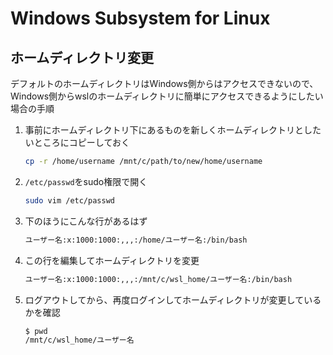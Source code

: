 # Windows Subsystem for Linux

## ホームディレクトリ変更

デフォルトのホームディレクトリはWindows側からはアクセスできないので、
Windows側からwslのホームディレクトリに簡単にアクセスできるようにしたい場合の手順

1. 事前にホームディレクトリ下にあるものを新しくホームディレクトリとしたいところにコピーしておく

    ```bash
    cp -r /home/username /mnt/c/path/to/new/home/username
    ```

1. `/etc/passwd`をsudo権限で開く

    ```bash
    sudo vim /etc/passwd
    ```

1. 下のほうにこんな行があるはず

    ```txt
    ユーザー名:x:1000:1000:,,,:/home/ユーザー名:/bin/bash
    ```

1. この行を編集してホームディレクトリを変更

    ```txt
    ユーザー名:x:1000:1000:,,,:/mnt/c/wsl_home/ユーザー名:/bin/bash
    ```

1. ログアウトしてから、再度ログインしてホームディレクトリが変更しているかを確認

    ```bash
    $ pwd
    /mnt/c/wsl_home/ユーザー名
    ```
